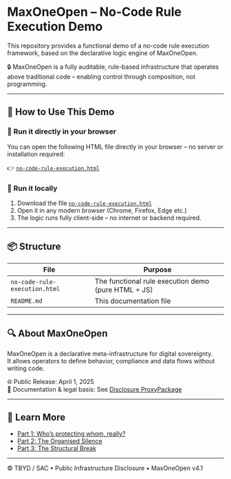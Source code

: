 # MaxOneOpen – No-Code Rule Execution Demo

This repository provides a functional demo of a no-code rule execution framework, based on the declarative logic engine of MaxOneOpen.

🔒 MaxOneOpen is a fully auditable, rule-based infrastructure that operates above traditional code – enabling control through composition, not programming.

---

## 🚀 How to Use This Demo

### 🔗 Run it directly in your browser
You can open the following HTML file directly in your browser – no server or installation required:

👉 [`no-code-rule-execution.html`](no-code-rule-execution.html)

### 💾 Run it locally
1. Download the file [`no-code-rule-execution.html`](no-code-rule-execution.html)
2. Open it in any modern browser (Chrome, Firefox, Edge etc.)
3. The logic runs fully client-side – no internet or backend required.

---

## 📦 Structure

| File | Purpose |
|------|---------|
| `no-code-rule-execution.html` | The functional rule execution demo (pure HTML + JS) |
| `README.md` | This documentation file |

---

## 🔍 About MaxOneOpen

MaxOneOpen is a declarative meta-infrastructure for digital sovereignty.  
It allows operators to define behavior, compliance and data flows without writing code.

🌐 Public Release: April 1, 2025  
🔎 Documentation & legal basis: See [Disclosure ProxyPackage](https://similar-violet-sturgeon.myfilebase.com/ipfs/bafybeigrts22nmno37ma7qqxt6m2iyfl2xslpje3addlzi4rk3iljjlcly)

---

## 🧠 Learn More

- [Part 1: Who’s protecting whom, really?](https://www.linkedin.com/pulse/whos-protecting-whom-really-part-1-trilogy-max-one-ju-eidecker-uttvf)
- [Part 2: The Organised Silence](https://www.linkedin.com/pulse/max-one-disclosure-part-2-organised-silence-ju-eidecker-a0lvf)
- [Part 3: The Structural Break](https://www.linkedin.com/pulse/structural-break-part-3-trilogy-max-one-disclosure-ju-eidecker-vbccf)

---

© TBYD / SAC • Public Infrastructure Disclosure • MaxOneOpen v4.1

